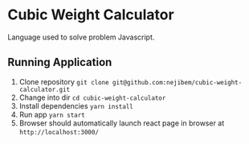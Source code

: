 # Cubic Weight Calculator

Language used to solve problem Javascript.

## Running Application
1) Clone repository `git clone git@github.com:nejibem/cubic-weight-calculator.git`
2) Change into dir `cd cubic-weight-calculator`
3) Install dependencies `yarn install`
4) Run app `yarn start`
5) Browser should automatically launch react page in browser at `http://localhost:3000/`